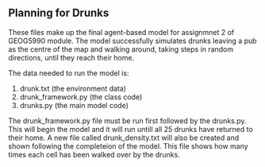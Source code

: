 ## Planning for Drunks

These files make up the final agent-based model for assignmnet 2 of GEOG5990 module. The model successfully simulates drunks leaving a pub as the centre of the map and walking around, taking steps in random directions, until they reach their home.

The data needed to run the model is:
1. drunk.txt (the environment data)
2. drunk_framework.py (the class code)
3. drunks.py (the main model code)

The drunk_framework.py file must be run first followed by the drunks.py. This will begin the model and it will run untill all 25 drunks have returned to their home. A new file called drunk_density.txt will also be created and shown following the completeion of the model. This file shows how many times each cell has been walked over by the drunks.
